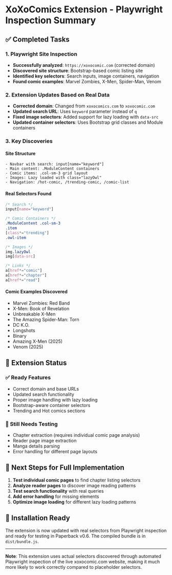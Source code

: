 # XoXoComics Extension - Playwright Inspection Summary

## ✅ Completed Tasks

### 1. Playwright Site Inspection
- **Successfully analyzed**: `https://xoxocomic.com` (corrected domain)
- **Discovered site structure**: Bootstrap-based comic listing site
- **Identified key selectors**: Search inputs, image containers, navigation
- **Found comic examples**: Marvel Zombies, X-Men, Spider-Man, Venom

### 2. Extension Updates Based on Real Data
- **Corrected domain**: Changed from `xoxocomics.com` to `xoxocomic.com`
- **Updated search URL**: Uses `keyword` parameter instead of `q`
- **Fixed image selectors**: Added support for lazy loading with `data-src`
- **Updated container selectors**: Uses Bootstrap grid classes and Module containers

### 3. Key Discoveries

#### Site Structure
```
- Navbar with search: input[name="keyword"]
- Main content: .ModuleContent containers
- Comic items: .col-sm-3 grid layout
- Images: Lazy loaded with class="lazyOwl"
- Navigation: /hot-comic, /trending-comic, /comic-list
```

#### Real Selectors Found
```css
/* Search */
input[name="keyword"]

/* Comic Containers */
.ModuleContent .col-sm-3
.item
[class*="trending"]
.owl-item

/* Images */
img.lazyOwl
img[data-src]

/* Links */
a[href*="comic"]
a[href*="chapter"]
a[href*="read"]
```

#### Comic Examples Discovered
- Marvel Zombies: Red Band
- X-Men: Book of Revelation  
- Unbreakable X-Men
- The Amazing Spider-Man: Torn
- DC K.O.
- Longshots
- Binary
- Amazing X-Men (2025)
- Venom (2025)

## 🎯 Extension Status

### ✅ Ready Features
- Correct domain and base URLs
- Updated search functionality
- Proper image handling with lazy loading
- Bootstrap-aware container selectors
- Trending and Hot comics sections

### 🔧 Still Needs Testing
- Chapter extraction (requires individual comic page analysis)
- Reader page image extraction
- Manga details parsing
- Error handling for different page layouts

## 📝 Next Steps for Full Implementation

1. **Test individual comic pages** to find chapter listing selectors
2. **Analyze reader pages** to discover image reading patterns  
3. **Test search functionality** with real queries
4. **Add error handling** for missing elements
5. **Optimize image loading** for different lazy loading patterns

## 🚀 Installation Ready

The extension is now updated with real selectors from Playwright inspection and ready for testing in Paperback v0.6. The compiled bundle is in `dist/bundle.js`.

---

**Note**: This extension uses actual selectors discovered through automated Playwright inspection of the live xoxocomic.com website, making it much more likely to work correctly compared to placeholder selectors.